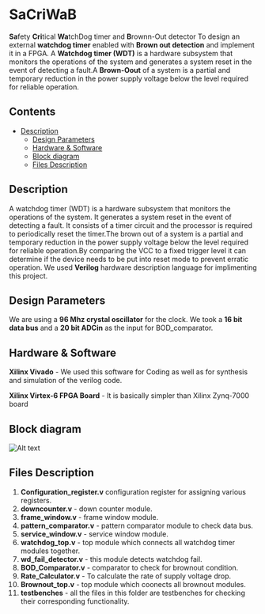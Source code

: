 # SaCriWaB

**Sa**fety **Cri**tical **Wa**tchDog timer and **B**rownn-Out detector
To design an external **watchdog timer** enabled with **Brown out detection** and implement it in  a FPGA. A **Watchdog timer (WDT)** is a hardware subsystem that monitors the operations of the system and generates a system reset in the event of detecting a fault.A **Brown-Oout** of a system  is a partial and temporary reduction in the power supply voltage below the level required for reliable operation.


## Contents

- [Description](#Description)
  - [Design Parameters](#Design-Parameters) 
  - [Hardware & Software](#Hardware-&-Software)
  - [Block diagram](#Block-diagram)
  - [Files Description](#Files-Description)

## Description
A watchdog timer (WDT) is a hardware subsystem that monitors the operations of the system. It generates a system reset in the event of detecting a fault. It consists of a timer circuit and the processor is required to periodically reset the timer.The brown out of a system  is a partial and temporary reduction in the power supply voltage below the level required for reliable operation.By comparing the VCC to a fixed trigger level it can determine if the device needs to be put into reset mode to prevent erratic operation. We used **Verilog** hardware description language for implimenting this project.

## Design Parameters
We are using a **96 Mhz crystal oscillator** for the clock. We took a **16 bit data bus** and a **20 bit ADCin** as the input for BOD_comparator.


## Hardware & Software
**Xilinx Vivado** - We used this software for Coding as well as for synthesis and simulation of the verilog code.

**Xilinx Virtex-6 FPGA Board** - It is basically simpler than Xilinx Zynq-7000 board

## Block diagram
![Alt text](https://github.com/rejohnsleebac/SaCriWaB/blob/main/Project%20Report/Block%20diagram.JPG "Block diagram")

## Files Description
1. **Configuration_register.v** configuration register for assigning various registers.
2. **downcounter.v** - down counter module.
3. **frame_window.v** - frame window module.
4. **pattern_comparator.v** - pattern comparator module to check data bus.
5. **service_window.v** - service window module.
6. **watchdog_top.v** - top module which connects all watchdog timer modules together.
7. **wd_fail_detector.v** - this module detects watchdog fail.
8. **BOD_Comparator.v** - comparator to check for brownout condition.
9. **Rate_Calculator.v** - To calculate the rate of supply voltage drop.
10. **Brownout_top.v** - top module which coonects all brownout modules. 
11. **testbenches** - all the files in this folder are testbenches for checking their corresponding functionality.



